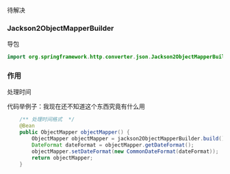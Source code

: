待解决

### Jackson2ObjectMapperBuilder

导包
```java
import org.springframework.http.converter.json.Jackson2ObjectMapperBuilder;
```

### 作用

处理时间

代码举例子：我现在还不知道这个东西究竟有什么用
```java
	/** 处理时间格式  */
	@Bean
	public ObjectMapper objectMapper() {
		ObjectMapper objectMapper = jackson2ObjectMapperBuilder.build();
		DateFormat dateFormat = objectMapper.getDateFormat();
		objectMapper.setDateFormat(new CommonDateFormat(dateFormat));
		return objectMapper;
	}
```





























